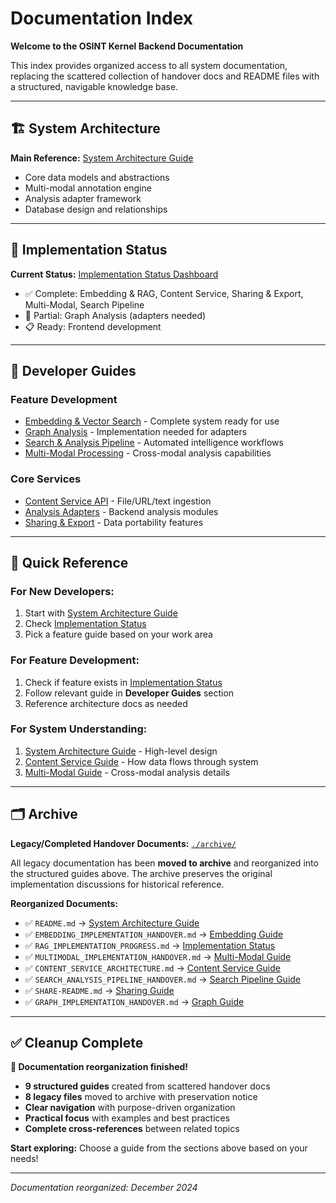 # Documentation Index

**Welcome to the OSINT Kernel Backend Documentation**

This index provides organized access to all system documentation, replacing the scattered collection of handover docs and README files with a structured, navigable knowledge base.

---

## 🏗️ **System Architecture**

**Main Reference:** [System Architecture Guide](./docs/SYSTEM_ARCHITECTURE.md)
- Core data models and abstractions
- Multi-modal annotation engine
- Analysis adapter framework
- Database design and relationships

---

## 🚀 **Implementation Status**

**Current Status:** [Implementation Status Dashboard](./docs/IMPLEMENTATION_STATUS.md)
- ✅ Complete: Embedding & RAG, Content Service, Sharing & Export, Multi-Modal, Search Pipeline
- 🔄 Partial: Graph Analysis (adapters needed)
- 📋 Ready: Frontend development

---

## 🔧 **Developer Guides**

### **Feature Development**
- [Embedding & Vector Search](./docs/EMBEDDING_GUIDE.md) - Complete system ready for use
- [Graph Analysis](./docs/GRAPH_GUIDE.md) - Implementation needed for adapters
- [Search & Analysis Pipeline](./docs/SEARCH_PIPELINE_GUIDE.md) - Automated intelligence workflows
- [Multi-Modal Processing](./docs/MULTIMODAL_GUIDE.md) - Cross-modal analysis capabilities

### **Core Services**
- [Content Service API](./docs/CONTENT_SERVICE_GUIDE.md) - File/URL/text ingestion
- [Analysis Adapters](./docs/ANALYSIS_ADAPTERS_GUIDE.md) - Backend analysis modules
- [Sharing & Export](./docs/SHARING_GUIDE.md) - Data portability features

---

## 📂 **Quick Reference**

### **For New Developers:**
1. Start with [System Architecture Guide](./docs/SYSTEM_ARCHITECTURE.md)
2. Check [Implementation Status](./docs/IMPLEMENTATION_STATUS.md)
3. Pick a feature guide based on your work area

### **For Feature Development:**
1. Check if feature exists in [Implementation Status](./docs/IMPLEMENTATION_STATUS.md)
2. Follow relevant guide in **Developer Guides** section
3. Reference architecture docs as needed

### **For System Understanding:**
1. [System Architecture Guide](./docs/SYSTEM_ARCHITECTURE.md) - High-level design
2. [Content Service Guide](./docs/CONTENT_SERVICE_GUIDE.md) - How data flows through system
3. [Multi-Modal Guide](./docs/MULTIMODAL_GUIDE.md) - Cross-modal analysis details

---

## 🗂️ **Archive**

**Legacy/Completed Handover Documents:** [`./archive/`](./archive/)

All legacy documentation has been **moved to archive** and reorganized into the structured guides above. The archive preserves the original implementation discussions for historical reference.

**Reorganized Documents:**
- ✅ `README.md` → [System Architecture Guide](./docs/SYSTEM_ARCHITECTURE.md)
- ✅ `EMBEDDING_IMPLEMENTATION_HANDOVER.md` → [Embedding Guide](./docs/EMBEDDING_GUIDE.md)
- ✅ `RAG_IMPLEMENTATION_PROGRESS.md` → [Implementation Status](./docs/IMPLEMENTATION_STATUS.md)
- ✅ `MULTIMODAL_IMPLEMENTATION_HANDOVER.md` → [Multi-Modal Guide](./docs/MULTIMODAL_GUIDE.md)
- ✅ `CONTENT_SERVICE_ARCHITECTURE.md` → [Content Service Guide](./docs/CONTENT_SERVICE_GUIDE.md)
- ✅ `SEARCH_ANALYSIS_PIPELINE_HANDOVER.md` → [Search Pipeline Guide](./docs/SEARCH_PIPELINE_GUIDE.md)
- ✅ `SHARE-README.md` → [Sharing Guide](./docs/SHARING_GUIDE.md)
- ✅ `GRAPH_IMPLEMENTATION_HANDOVER.md` → [Graph Guide](./docs/GRAPH_GUIDE.md)

---

## ✅ **Cleanup Complete**

**🎉 Documentation reorganization finished!**

- **9 structured guides** created from scattered handover docs
- **8 legacy files** moved to archive with preservation notice
- **Clear navigation** with purpose-driven organization
- **Practical focus** with examples and best practices
- **Complete cross-references** between related topics

**Start exploring:** Choose a guide from the sections above based on your needs!

---

*Documentation reorganized: December 2024* 